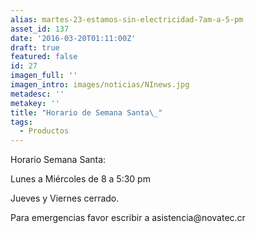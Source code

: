```yaml
---
alias: martes-23-estamos-sin-electricidad-7am-a-5-pm
asset_id: 137
date: '2016-03-20T01:11:00Z'
draft: true
featured: false
id: 27
imagen_full: ''
imagen_intro: images/noticias/NInews.jpg
metadesc: ''
metakey: ''
title: "Horario de Semana Santa\_"
tags:
  - Productos
---
```




<p>Horario Semana Santa:</p>
<p>Lunes a Miércoles de 8 a 5:30 pm</p>
<p>Jueves y Viernes cerrado.</p>
<p>Para emergencias favor escribir a asistencia@novatec.cr </p>
<!--more-->
